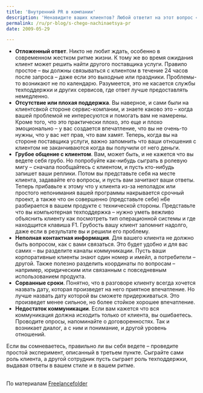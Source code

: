 ```yaml
---
title: 'Внутренний PR в компании'
description: 'Ненавидите ваших клиентов? Любой ответит на этот вопрос «конечно нет! Мои клиенты – это то ради чего я занимаюсь бизнесом». Именно это сообщение вы стараетесь донести до всего мира своим <a href="/ru/services/">внешним PR, для которого вы нанимаете специалистов</a>, но PR начинается изнутри, и здесь вы должны постараться сами. Вот некоторые ошибки бизнеса, устранение которых зависит от вас самих, а наличие которых ведет к потере клиентов и ухудшению их отношения.'
permalink: /ru/pr-blog/s-chego-nachinaetsya-pr
date: 2009-05-29

---
```


<ul><li><strong>Отложенный ответ</strong>. Никто не любит ждать, особенно в современном жестком ритме жизни. К тому же во время ожидания клиент может решить найти другого поставщика услуги. Правило простое – вы должны связываться с клиентом в течение 24 часов после запроса – даже если это выходные или праздники. Проблемы-то возникают не по календарю. Разумеется, это не касается службы техподдержки и других сервисов, где ответ лучше предоставлять немедленно. </li>
<li><strong>Отсутствие или плохая поддержка</strong>. Вы наверное, и сами были на клиентсвкой стороне сервис-компании, и знаете каково это – когда вашей проблемой не интересуются и помогать вам не намерены. Кроме того, что это практически плохо, это еще и плохо эмоционально – у вас создается впечатление, что вы не очень-то нужны, что у вас нет прав, что вам хамят. Теперь, когда вы на стороне поставщика услуги, важно запомнить что ваши отношения с клиентом не заканчиваются когда вы получили от него деньги.  </li>
<li><strong>Грубое общение с клиентом</strong>. Вам, может быть, и не кажется что вы ведете себя грубо. Но попробуйте как-нибудь сыграть в ролевую мигу – сначала пообщайтесь с клиентом, и пусть кто-нибудь запишет ваши реплики. Потом вы представьте себя на месте клиента, задавайте его вопросы, и пусть вам зачитают ваши ответы. Теперь прибавьте к этому что у клиента из-за неполадок или простого непонимания вашей программы накрывается срочный проект, а также что он совершенно (представьте себе) н6е разбирается в вашем продукте с технической стороны. Представьте что вы компьютерная  техподдержка – нужно уметь вежливо объяснить клиенту как посмотреть тип операционной системы и где находщится клавиша F1. Грубость вашу клиент запомнит надолго, даже если в результате вы и решили его проблему.</li>
<li><strong>Неполная контактная информация</strong>. Для вашего клиента не должно быть вопросом, как с вами связаться. Это будет удобно и для вас самих – вы разделите каналы коммуникации. Пусть ваши корпоративные клиенты знают один номер и имейл, а потребители – другой. Также полезно разделить координаты по вопросам – например, юридическим или связанным с повседневным использованием продукта. </li>
<li><strong>Сорванные сроки</strong>. Понятно, что в разговоре клиенту всегда хочется назвать дату, которая произведет на него приятное впечатление. Но лучше назвать дату которой вы сможете придерживаться. Это произведет менее сильное, но более стойкое хорошее впечатление.</li>
<li><strong>Недостаток коммуникации</strong>. Если вам кажется что вся коммуникация должна исходить только от клиента, вы ошибаетесь. Проводите опросы, напоминайте о договоренностях. Так и возникает диалог, а с ним и понимание, и другой уровень отношений.</li></ul>

Если вы сомневаетесь, правильно ли вы себя ведете – проведите простой эксперимент, описанный в третьем пункте. Сыграйте сами роль клиента, а другой сотрудник пусть сыграет роль техподдержки, выдавая ответы в вашем стиле и в вашем ритме. <br><br>

По материалам <a href="https://freelancefolder.com/do-you-hate-your-customers/">Freelancefolder</a>

